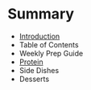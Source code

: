 # Summary

* [Introduction](README.md)
* Table of Contents
* Weekly Prep Guide
* [Protein](protein.md)
* Side Dishes
* Desserts


